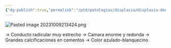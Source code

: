 ```yaml
---
{"dg-publish":true,"permalink":"/ptd/patologias/displasia/displasia-dental-tipo-ii-coronal/"}
---
```



![Pasted image 20231009213424.png](/img/user/PTD/M%C3%A9dias/Pasted%20image%2020231009213424.png)

→ Conducto radicular muy estrecho
→ Camara enorme y redonda 
→ Grandes calcificaciones en cementos
→ Color azulado-blanquecino